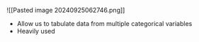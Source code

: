 ![[Pasted image 20240925062746.png]]
- Allow us to tabulate data from multiple categorical variables
- Heavily used